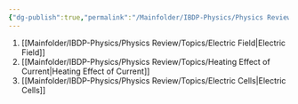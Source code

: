 ```yaml
---
{"dg-publish":true,"permalink":"/Mainfolder/IBDP-Physics/Physics Review/Topics/Electricity and magnetism/"}
---
```


1. [[Mainfolder/IBDP-Physics/Physics Review/Topics/Electric Field\|Electric Field]]
2. [[Mainfolder/IBDP-Physics/Physics Review/Topics/Heating Effect of Current\|Heating Effect of Current]]
3. [[Mainfolder/IBDP-Physics/Physics Review/Topics/Electric Cells\|Electric Cells]] 